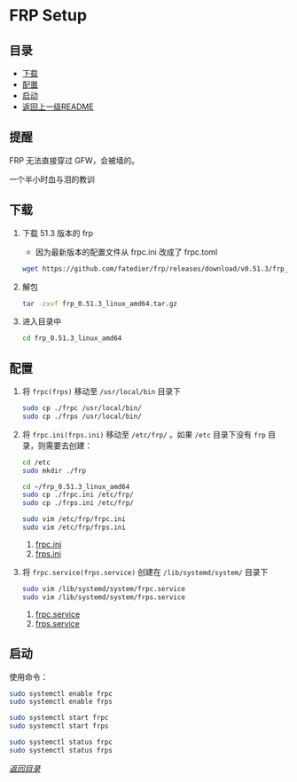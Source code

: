 # FRP Setup

## 目录
- [下载](#下载)
- [配置](#配置)
- [启动](#启动)
- [返回上一级README](../README.md)

## 提醒

FRP 无法直接穿过 GFW，会被墙的。

一个半小时血与泪的教训

## 下载
1. 下载 51.3 版本的 frp
    - 因为最新版本的配置文件从 frpc.ini 改成了 frpc.toml

    ```sh
    wget https://github.com/fatedier/frp/releases/download/v0.51.3/frp_0.51.3_linux_amd64.tar.gz
    ```

1. 解包
    ```sh
    tar -zxvf frp_0.51.3_linux_amd64.tar.gz
    ```

1. 进入目录中
    ```sh
    cd frp_0.51.3_linux_amd64
    ```

## 配置
1. 将 ```frpc(frps)``` 移动至 ```/usr/local/bin``` 目录下
    ```sh
    sudo cp ./frpc /usr/local/bin/
    sudo cp ./frps /usr/local/bin/
    ```

1. 将 ```frpc.ini(frps.ini)``` 移动至 ```/etc/frp/``` 。如果 ```/etc``` 目录下没有 ```frp``` 目录，则需要去创建：
    ```sh
    cd /etc
    sudo mkdir ./frp

    cd ~/frp_0.51.3_linux_amd64
    sudo cp ./frpc.ini /etc/frp/
    sudo cp ./frps.ini /etc/frp/

    sudo vim /etc/frp/frpc.ini
    sudo vim /etc/frp/frps.ini
    ```
    1. [frpc.ini](./example/frpc.ini)
    1. [frps.ini](./example/frps.ini)

1. 将 ```frpc.service(frps.service)``` 创建在 ```/lib/systemd/system/``` 目录下
    ```sh
    sudo vim /lib/systemd/system/frpc.service
    sudo vim /lib/systemd/system/frps.service
    ```

    1. [frpc.service](./example/frpc.service)
    1. [frps.service](./example/frps.service)

## 启动

使用命令：
```sh
sudo systemctl enable frpc
sudo systemctl enable frps

sudo systemctl start frpc
sudo systemctl start frps

sudo systemctl status frpc
sudo systemctl status frps
```


*[返回目录](#目录)*
